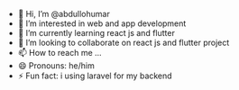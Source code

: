 - 👋 Hi, I’m @abdullohumar
- 👀 I’m interested in web and app development
- 🌱 I’m currently learning react js and flutter
- 💞️ I’m looking to collaborate on react js and flutter project
- 📫 How to reach me ...
- 😄 Pronouns: he/him
- ⚡ Fun fact: i using laravel for my backend

<!---
abdullohumar/abdullohumar is a ✨ special ✨ repository because its `README.md` (this file) appears on your GitHub profile.
You can click the Preview link to take a look at your changes.
--->
